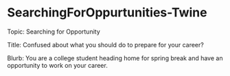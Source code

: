 # SearchingForOppurtunities-Twine
Topic: Searching for Opportunity

Title: Confused about what you should do to prepare for your career?

Blurb: You are a college student heading home for spring break and have an opportunity to work on your career. 
